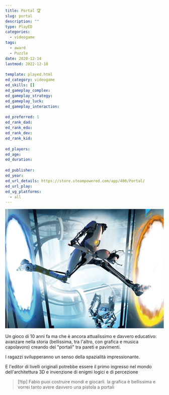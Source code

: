 ```yaml
---
title: Portal 🏆
slug: portal
description: ""
type: PlayED
categories:
  - videogame
tags:
  - award
  - Puzzle
date: 2020-12-14
lastmod: 2022-12-18

template: played.html
ed_category: videogame
ed_skills: []
ed_gameplay_complex: 
ed_gameplay_strategy: 
ed_gameplay_luck: 
ed_gameplay_interaction: 

ed_preferred: 1
ed_rank_dad: 
ed_rank_edu: 
ed_rank_dev: 
ed_rank_kid: 

ed_players: 
ed_age: 
ed_duration: 

ed_publisher: 
ed_year: 
ed_url_details: https://store.steampowered.com/app/400/Portal/
ed_url_play: 
ed_vg_platforms:
  - all
---
```

 

![](../../assets/img/played/videogame/portal_2.webp)

Un gioco di 10 anni fa ma che è ancora attualissimo e davvero educativo:
avanzare nella storia (bellissima, tra l'altro, con grafica e musica capolavoro) creando dei "portali" tra pareti e pavimenti.

I ragazzi svilupperanno un senso della spazialità impressionante.

E l'editor di livelli originali potrebbe essere il primo ingresso nel mondo dell'architettura 3D e invenzione di enigmi logici e di percezione

> [!tip] Fabio
> puoi costruire mondi e giocarli. la grafica è bellissima e vorrei tanto avere davvero una pistola a portali


